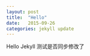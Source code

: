 ```yaml
---
layout: post
title:  "Hello"
date:   2015-09-26
categories: jekyll update
---
```



Hello Jekyll
测试是否同步修改了